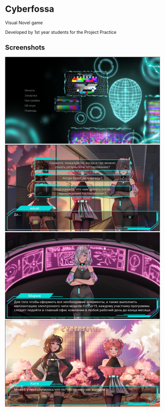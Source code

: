 # **Cyberfossa**
Visual Novel game

Developed by 1st year students for the Project Practice

## Screenshots

![alt text](./main-menu.png)
![alt text](./first-choice.png)
![alt text](./video.png)
![alt text](./the-first-incident.png)
